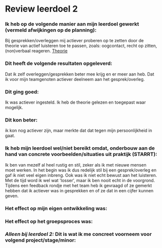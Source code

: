 # Review leerdoel 2

### Ik heb op de volgende manier aan mijn leerdoel gewerkt (vermeld afwijkingen op de planning):
Bij gesprekken/overleggen mij actiever proberen op te zetten door de theorie van actief luisteren toe te passen, zoals: oogcontact, recht op zitten, (non)verbaal reageren. [Theorie](https://www.zorgvoorbeter.nl/kennis-delen/tools/actief-luisteren)


### Dit heeft de volgende resultaten opgeleverd:
Dat ik zelf overleggen/gesprekken beter mee krijg en er meer aan heb. Dat ik voor mijn teamgenoten actiever deelneem aan het gesprek/overleg.


### Dit ging goed:
Ik was actiever ingesteld. Ik heb de theorie gelezen en toegepast waar mogelijk.


### Dit kon beter:
ik kon nog actiever zijn, maar merkte dat dat tegen mijn persoonlijkheid in gaat.


### Ik heb mijn leerdoel wel/niet bereikt omdat, onderbouw aan de hand van concrete voorbeelden/situaties uit praktijk (STARRT):
Ik ben van mezelf al heel rustig en stil, zeker als ik met nieuwe mensen moet werken. In het begin was ik dus redelijk stil bij een gesprek/overleg en gaf ik niet veel eigen inbreng. Ook was ik niet echt bewust aan het luisteren. Met de tijd word ik wel wat 'losser', maar ik ben nooit echt in de voorgrond. Tijdens een feedback rondje met het team heb ik gevraagd of ze gemerkt hebben dat ik actiever was in gesprekken en of ze dat in een cijfer kunnen geven. 


### Het effect op mijn eigen ontwikkeling was:



### Het effect op het groepsproces was:



### _Alleen bij leerdoel 2:_ Dit is wat ik me concreet voorneem voor volgend project/stage/minor: 